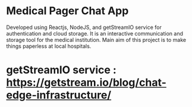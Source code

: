 # Medical Pager Chat App
Developed using Reactjs, NodeJS, and getStreamIO service for authentication and cloud storage.
It is an interactive communication and storage tool for the medical institution.
Main aim of this project is to make things paperless at local hospitals.

# getStreamIO service : https://getstream.io/blog/chat-edge-infrastructure/
